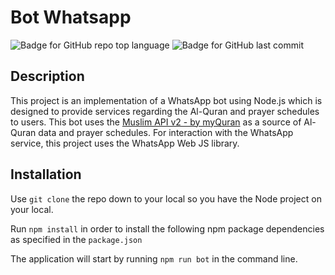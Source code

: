 # Bot Whatsapp

![Badge for GitHub repo top language](https://img.shields.io/github/languages/top/ahitabisma/bot?style=flat&logo=appveyor) ![Badge for GitHub last commit](https://img.shields.io/github/last-commit/ahitabisma/bot?style=flat&logo=appveyor)

## Description

This project is an implementation of a WhatsApp bot using Node.js which is designed to provide services regarding the Al-Quran and prayer schedules to users. This bot uses the [Muslim API v2 - by myQuran](https://bit.ly/API-myQuran-v2) as a source of Al-Quran data and prayer schedules. For interaction with the WhatsApp service, this project uses the WhatsApp Web JS library.

## Installation

Use `git clone` the repo down to your local so you have the Node project on your local.

Run `npm install` in order to install the following npm package dependencies as specified in the `package.json`

The application will start by running `npm run bot` in the command line.
